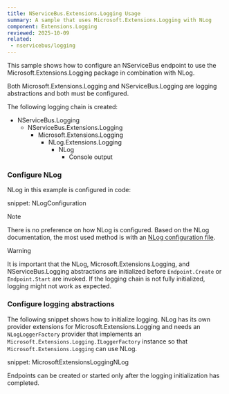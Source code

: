 ```yaml
---
title: NServiceBus.Extensions.Logging Usage
summary: A sample that uses Microsoft.Extensions.Logging with NLog
component: Extensions.Logging
reviewed: 2025-10-09
related:
 - nservicebus/logging
---
```


This sample shows how to configure an NServiceBus endpoint to use the Microsoft.Extensions.Logging package in combination with NLog.

Both Microsoft.Extensions.Logging and NServiceBus.Logging are logging abstractions and both must be configured.

The following logging chain is created:

- NServiceBus.Logging
  - NServiceBus.Extensions.Logging
    - Microsoft.Extensions.Logging
      - NLog.Extensions.Logging
        - NLog
          - Console output

### Configure NLog

NLog in this example is configured in code:

snippet: NLogConfiguration

> [!NOTE]
> There is no preference on how NLog is configured. Based on the NLog documentation, the most used method is with an [NLog configuration file](https://github.com/nlog/nlog/wiki/Configuration-file#configuration).

> [!WARNING]
> It is important that the NLog, Microsoft.Extensions.Logging, and NServiceBus.Logging abstractions are initialized before `Endpoint.Create` or `Endpoint.Start` are invoked. If the logging chain is not fully initialized, logging might not work as expected.

### Configure logging abstractions

The following snippet shows how to initialize logging. NLog has its own provider extensions for Microsoft.Extensions.Logging and needs an `NLogLoggerFactory` provider that implements an `Microsoft.Extensions.Logging.ILoggerFactory` instance so that `Microsoft.Extensions.Logging` can use NLog.

snippet: MicrosoftExtensionsLoggingNLog

Endpoints can be created or started only after the logging initialization has completed.
